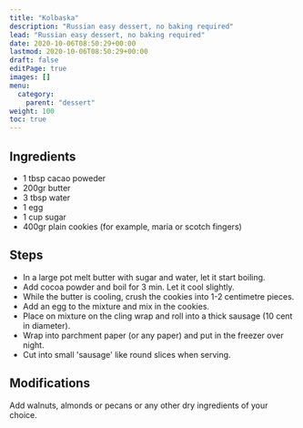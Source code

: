 ```yaml
---
title: "Kolbaska"
description: "Russian easy dessert, no baking required"
lead: "Russian easy dessert, no baking required"
date: 2020-10-06T08:50:29+00:00
lastmod: 2020-10-06T08:50:29+00:00
draft: false
editPage: true
images: []
menu:
  category:
    parent: "dessert"
weight: 100
toc: true
---
```


## Ingredients

- 1 tbsp cacao poweder
- 200gr butter
- 3 tbsp water
- 1 egg
- 1 cup sugar
- 400gr plain cookies (for example, maria or scotch fingers)

## Steps

- In a large pot melt butter with sugar and water, let it start boiling.
- Add cocoa powder and boil for 3 min. Let it cool slightly.
- While the butter is cooling, crush the cookies into 1-2 centimetre pieces.
- Add an egg to the mixture and mix in the cookies.
- Place on mixture on the cling wrap and roll into a thick sausage (10 cent in diameter).
- Wrap into parchment paper (or any paper) and put in the freezer over night.
- Cut into small 'sausage' like round slices when serving.

## Modifications

Add walnuts, almonds or pecans or any other dry ingredients of your choice.

